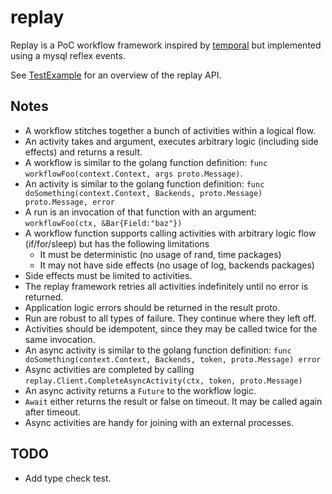 # replay

Replay is a PoC workflow framework inspired by [temporal](www.temporal.io) but implemented using a mysql reflex events.

See [TestExample](./example/example_test.go) for an overview of the replay API.

## Notes
- A workflow stitches together a bunch of activities within a logical flow.
- An activity takes and argument, executes arbitrary logic (including side effects) and returns a result.
- A workflow is similar to the golang function definition: `func workflowFoo(context.Context, args proto.Message)`.
- An activity is similar to the golang function definition: `func doSomething(context.Context, Backends, proto.Message) proto.Message, error`
- A run is an invocation of that function with an argument: `workflowFoo(ctx, &Bar{Field:"baz"})`
- A workflow function supports calling activities with arbitrary logic flow (if/for/sleep) but has the following limitations
  - It must be deterministic (no usage of rand, time packages)
  - It may not have side effects (no usage of log, backends packages)
- Side effects must be limited to activities.
- The replay framework retries all activities indefinitely until no error is returned. 
- Application logic errors should be returned in the result proto.  
- Run are robust to all types of failure. They continue where they left off.
- Activities should be idempotent, since they may be called twice for the same invocation.
- An async activity is similar to the golang function definition: `func doSomething(context.Context, Backends, token, proto.Message) error`
- Async activities are completed by calling `replay.Client.CompleteAsyncActivity(ctx, token, proto.Message)`
- An async activity returns a `Future` to the workflow logic.
- `Await` either returns the result or false on timeout. It may be called again after timeout.
- Async activities are handy for joining with an external processes.

## TODO

- Add type check test.
